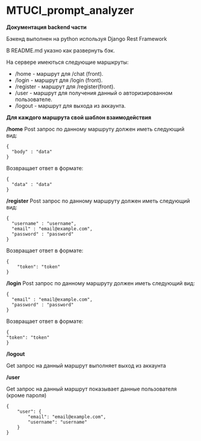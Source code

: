 # MTUCI_prompt_analyzer

**Документация backend части**

Бэкенд выполнен на python используя Django Rest Framework


В README.md указно как развернуть бэк.


На сервере имеються следующие маршкруты:

 * /home - маршрут для /chat (front).
 * /login - маршрут для /login (front).
 * /register - маршрут для /register(front).
 * /user - маршрут для получения данный о авторизированном пользователе.
 * /logout - маршрут для выхода из аккаунта.

**Для каждого маршрута свой шаблон взаимодействия**



**/home**
Post запрос по данному маршруту должен иметь следующий вид: 
```
{
  "body" : "data"
}
```
Возвращает ответ в формате:
```
{
  "data" : "data"
}
```



**/register**
Post запрос по данному маршруту должен иметь следующий вид:
```
{
  "username" : "username",
  "email" : "email@example.com",
  "password" : "password"
}
```
Возвращает ответ в формате:
```
{
    "token": "token"
}
```

**/login**
Post запрос по данному маршруту должен иметь следующий вид:
```
{
  "email" : "email@example.com",
  "password" : "password"
}
```
Возвращает ответ в формате:
```
{
"token": "token"
}
```

**/logout**

Get запрос на данный маршрут выполняет выход из аккаунта


**/user**

Get запрос на данный маршрут показывает данные пользователя (кроме пароля)

```
{
    "user": {
        "email": "email@example.com",
        "username": "username"
    }
}
```

